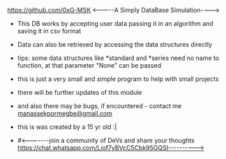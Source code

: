 https://github.com/0xG-MSK
<-----A Simply DataBase Simulation---->
- This DB works by accepting user data passing it in an algorithm and saving it in csv format
- Data can also be retrieved by accessing the data structures directly

- tips: some data structures like *standard and *series need no name to function, at that parameter "None" can be passed

- this is just a very small and simple program to help with small projects
- there will be further updates of this module
- and also there may be bugs, if encountered - contact me manassekpormegbe@gmail.com
- this is was created by a 15 yr old :|
- #<-------join a community of DeVs and share your thoughts https://chat.whatsapp.com/Liof7yBVcC5Cbk95GQSI---------->